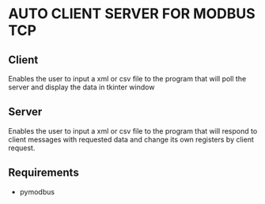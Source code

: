 # AUTO CLIENT SERVER FOR MODBUS TCP

## Client

Enables the user to input a xml or csv file to the program that will poll the server and display the data in tkinter window

## Server

Enables the user to input a xml or csv file to the program that will respond to client messages with requested data and change its own registers by client request.

## Requirements

- pymodbus
